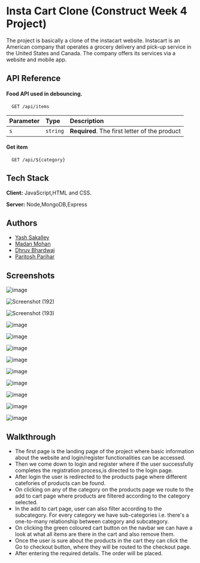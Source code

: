 
# Insta Cart Clone (Construct Week 4 Project)

The project is basically a clone of the instacart website.
Instacart is an American company that operates a grocery delivery and pick-up service in the United States and Canada. The company offers its
services via a website and mobile app.

## API Reference

#### Food API used in debouncing.

```http
  GET /api/items
```

| Parameter | Type     | Description                |
| :-------- | :------- | :------------------------- |
| `s` | `string` | **Required**. The first letter of the product |

#### Get item

```http
  GET /api/${category}
```

## Tech Stack

**Client:** JavaScript,HTML and CSS.

**Server:** Node,MongoDB,Express


## Authors

- [Yash Sakalley](https://github.com/yashsakalley-1997)
- [Madan Mohan](https://github.com/Maddy-O)
- [Dhruv Bhardwaj](https://github.com/Dhruv-bhardwaj99)
- [Paritosh Parihar](https://github.com/i-am-parihar)



## Screenshots
![image](https://user-images.githubusercontent.com/44356948/150669043-fb6c095f-2c03-497d-bca0-92327a5c58ad.png)

![Screenshot (192)](https://user-images.githubusercontent.com/44356948/156133043-7b02161d-bc34-4701-952a-242b7f50a950.png)

![Screenshot (193)](https://user-images.githubusercontent.com/44356948/156133293-2ec7632d-158f-4d2e-bcb2-6132ca2cf00b.png)

![image](https://user-images.githubusercontent.com/44356948/150669067-3a65cabb-abb2-4c8e-b487-fa0ab7e1bbd1.png)

![image](https://user-images.githubusercontent.com/44356948/150652494-c7784e6b-77ca-4f5b-ab40-dab25b5f2b25.png)

![image](https://user-images.githubusercontent.com/44356948/150652519-48f7b3c9-7d62-4f7a-9e3f-2815c62771c8.png)

![image](https://user-images.githubusercontent.com/44356948/150652538-55acaaa9-4876-44b5-b486-86d7ca3aa186.png)

![image](https://user-images.githubusercontent.com/44356948/156133512-9dc655cd-f4c0-44d9-a63b-2fe90edb1edf.png)

![image](https://user-images.githubusercontent.com/44356948/156133618-0f22b608-fccb-4faf-9ea9-3878288dde21.png)

![image](https://user-images.githubusercontent.com/44356948/156133563-d1710593-ddce-49be-8408-fa880545b54e.png)

![image](https://user-images.githubusercontent.com/44356948/150652644-f403fdc4-c275-481e-936a-3486427623fe.png)

![image](https://user-images.githubusercontent.com/44356948/150652652-b81dfabe-3763-405a-b27b-1dc67be11574.png)



## Walkthrough
- The first page is the landing page of the project where basic information about the website and login/register functionalities can be accessed.
- Then we come down to login and register where if the user successfully completes the registration process,is directed to the login page.
- After login the user is redirected to the products page where different catefories of products can be found.
- On clicking on any of the category on the products page we route to the add to cart page where products are filtered according to the category selected.
- In the add to cart page, user can also filter according to the subcategory. For every category we have sub-categories i.e. there's a one-to-many relationship between category and subcategory.
- On clicking the green coloured cart button on the navbar we can have a look at what all items are there in the cart and also remove them. 
- Once the user is sure about the products in the cart they can click the Go to checkout button, where they will be routed to the checkout page.
- After entering the required details. The order will be placed.



